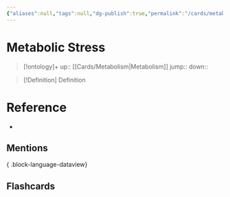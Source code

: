 ```yaml
---
{"aliases":null,"tags":null,"dg-publish":true,"permalink":"/cards/metabolic-stress/","dgPassFrontmatter":true}
---
```


# Metabolic Stress

> [!ontology]+
> up:: [[Cards/Metabolism\|Metabolism]]
> jump:: 
> down:: 

> [!Definition] Definition
> 

# Reference
- 

## Mentions

{ .block-language-dataview}

## Flashcards
